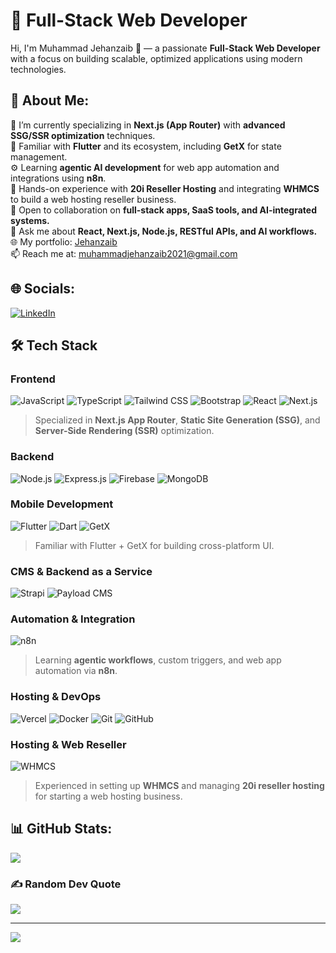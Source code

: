 # 🚀 Full-Stack Web Developer

Hi, I'm Muhammad Jehanzaib 👋 — a passionate **Full-Stack Web Developer** with a focus on building scalable, optimized applications using modern technologies.

## 💫 About Me:
🔭 I’m currently specializing in **Next.js (App Router)** with **advanced SSG/SSR optimization** techniques.<br>
🌱 Familiar with **Flutter** and its ecosystem, including **GetX** for state management.<br>
⚙️ Learning **agentic AI development** for web app automation and integrations using **n8n**.<br>
🧩 Hands-on experience with **20i Reseller Hosting** and integrating **WHMCS** to build a web hosting reseller business.<br>
🤝 Open to collaboration on **full-stack apps, SaaS tools, and AI-integrated systems.**<br>
💬 Ask me about **React, Next.js, Node.js, RESTful APIs, and AI workflows.**<br>
🌐 My portfolio: [Jehanzaib](https://jehanzaib.vercel.app)<br>
📫 Reach me at: muhammadjehanzaib2021@gmail.com<br>


## 🌐 Socials:
[![LinkedIn](https://img.shields.io/badge/LinkedIn-%230077B5.svg?logo=linkedin&logoColor=white)](https://linkedin.com/in/jehanzaib-javed) 

## 🛠 Tech Stack

### **Frontend**
![JavaScript](https://img.shields.io/badge/javascript-%23323330.svg?style=for-the-badge&logo=javascript&logoColor=%23F7DF1E)
![TypeScript](https://img.shields.io/badge/typescript-%23007ACC.svg?style=for-the-badge&logo=typescript&logoColor=white)
![Tailwind CSS](https://img.shields.io/badge/tailwindcss-%2338B2AC.svg?style=for-the-badge&logo=tailwind-css&logoColor=white)
![Bootstrap](https://img.shields.io/badge/bootstrap-%238511FA.svg?style=for-the-badge&logo=bootstrap&logoColor=white)
![React](https://img.shields.io/badge/react-%2320232a.svg?style=for-the-badge&logo=react&logoColor=%2361DAFB)
![Next.js](https://img.shields.io/badge/Next.js-black?style=for-the-badge&logo=next.js&logoColor=white)
> Specialized in **Next.js App Router**, **Static Site Generation (SSG)**, and **Server-Side Rendering (SSR)** optimization.

### **Backend**
![Node.js](https://img.shields.io/badge/node.js-6DA55F?style=for-the-badge&logo=node.js&logoColor=white)
![Express.js](https://img.shields.io/badge/express.js-%23404d59.svg?style=for-the-badge&logo=express&logoColor=%2361DAFB)
![Firebase](https://img.shields.io/badge/firebase-%23039BE5.svg?style=for-the-badge&logo=firebase)
![MongoDB](https://img.shields.io/badge/mongodb-%234ea94b.svg?style=for-the-badge&logo=mongodb&logoColor=white)

### **Mobile Development**
![Flutter](https://img.shields.io/badge/flutter-%2302569B.svg?style=for-the-badge&logo=flutter&logoColor=white)
![Dart](https://img.shields.io/badge/dart-%230175C2.svg?style=for-the-badge&logo=dart&logoColor=white)
![GetX](https://img.shields.io/badge/GetX-%23DC2626.svg?style=for-the-badge&logo=getx&logoColor=white)
> Familiar with Flutter + GetX for building cross-platform UI.

### **CMS & Backend as a Service**
![Strapi](https://img.shields.io/badge/Strapi-%23013d5a.svg?style=for-the-badge&logo=strapi&logoColor=white)
![Payload CMS](https://img.shields.io/badge/Payload_CMS-black?style=for-the-badge&logo=payloadcms&logoColor=white)

### **Automation & Integration**
![n8n](https://img.shields.io/badge/n8n.io-%23EF2C5A.svg?style=for-the-badge&logo=n8n&logoColor=white)
> Learning **agentic workflows**, custom triggers, and web app automation via **n8n**.

### **Hosting & DevOps**
![Vercel](https://img.shields.io/badge/vercel-%23000000.svg?style=for-the-badge&logo=vercel&logoColor=white)
![Docker](https://img.shields.io/badge/docker-%230db7ed.svg?style=for-the-badge&logo=docker&logoColor=white)
![Git](https://img.shields.io/badge/git-%23F05033.svg?style=for-the-badge&logo=git&logoColor=white)
![GitHub](https://img.shields.io/badge/github-%23121011.svg?style=for-the-badge&logo=github&logoColor=white)

### **Hosting & Web Reseller**
![WHMCS](https://img.shields.io/badge/WHMCS-%23008fcd.svg?style=for-the-badge&logo=whmcs&logoColor=white)
> Experienced in setting up **WHMCS** and managing **20i reseller hosting** for starting a web hosting business.

## 📊 GitHub Stats:
![](https://github-readme-stats.vercel.app/api/top-langs/?username=Jehanzaib084&theme=dark&hide_border=false&include_all_commits=true&count_private=false&layout=compact)

### ✍️ Random Dev Quote
![](https://quotes-github-readme.vercel.app/api?type=horizontal&theme=radical)

---
[![](https://visitcount.itsvg.in/api?id=Jehanzaib084&icon=0&color=0)](https://visitcount.itsvg.in)
